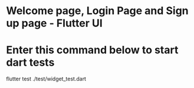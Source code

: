 # Welcome page, Login Page and Sign up page - Flutter UI
# Enter this command below to start dart tests 
flutter test ./test/widget_test.dart
